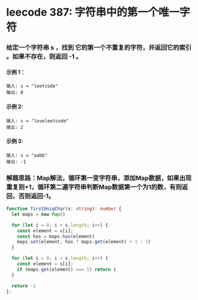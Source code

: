 # leecode 387: 字符串中的第一个唯一字符
### 给定一个字符串 s ，找到 它的第一个不重复的字符，并返回它的索引 。如果不存在，则返回 -1 。

#### 示例 1：
```
输入: s = "leetcode"
输出: 0
```
#### 示例 2:
```
输入: s = "loveleetcode"
输出: 2
```
#### 示例 3:
```
输入: s = "aabb"
输出: -1
```

### 解题思路：Map解法，循环第一变字符串，添加Map数据，如果出现重复则+1，循环第二遍字符串判断Map数据第一个为1的数，有则返回，否则返回-1。
```ts
function firstUniqChar(s: string): number {
  let maps = new Map()

  for (let i = 0; i < s.length; i++) {
    const element = s[i];
    const has = maps.has(element)
    maps.set(element, has ? maps.get(element) + 1 : 1)
  }

  for (let i = 0; i < s.length; i++) {
    const element = s[i];
    if (maps.get(element) === 1) return i
  }

  return -1
};
```